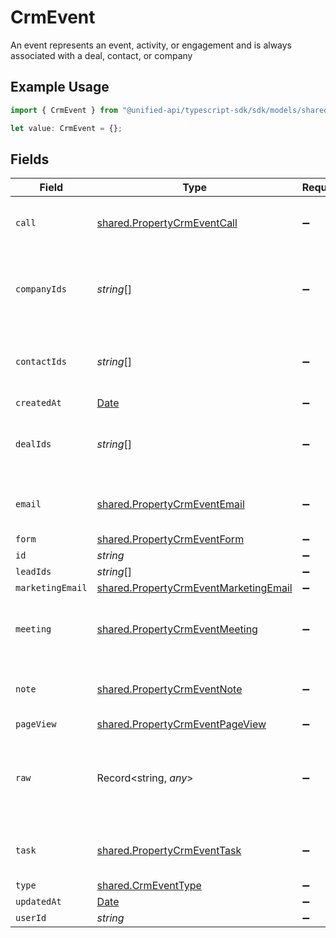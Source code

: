 # CrmEvent

An event represents an event, activity, or engagement and is always associated with a deal, contact, or company

## Example Usage

```typescript
import { CrmEvent } from "@unified-api/typescript-sdk/sdk/models/shared";

let value: CrmEvent = {};
```

## Fields

| Field                                                                                                 | Type                                                                                                  | Required                                                                                              | Description                                                                                           |
| ----------------------------------------------------------------------------------------------------- | ----------------------------------------------------------------------------------------------------- | ----------------------------------------------------------------------------------------------------- | ----------------------------------------------------------------------------------------------------- |
| `call`                                                                                                | [shared.PropertyCrmEventCall](../../../sdk/models/shared/propertycrmeventcall.md)                     | :heavy_minus_sign:                                                                                    | The call object, when type = call                                                                     |
| `companyIds`                                                                                          | *string*[]                                                                                            | :heavy_minus_sign:                                                                                    | An array of company IDs associated with this event                                                    |
| `contactIds`                                                                                          | *string*[]                                                                                            | :heavy_minus_sign:                                                                                    | An array of contact IDs associated with this event                                                    |
| `createdAt`                                                                                           | [Date](https://developer.mozilla.org/en-US/docs/Web/JavaScript/Reference/Global_Objects/Date)         | :heavy_minus_sign:                                                                                    | N/A                                                                                                   |
| `dealIds`                                                                                             | *string*[]                                                                                            | :heavy_minus_sign:                                                                                    | An array of deal IDs associated with this event                                                       |
| `email`                                                                                               | [shared.PropertyCrmEventEmail](../../../sdk/models/shared/propertycrmeventemail.md)                   | :heavy_minus_sign:                                                                                    | The email object, when type = email                                                                   |
| `form`                                                                                                | [shared.PropertyCrmEventForm](../../../sdk/models/shared/propertycrmeventform.md)                     | :heavy_minus_sign:                                                                                    | N/A                                                                                                   |
| `id`                                                                                                  | *string*                                                                                              | :heavy_minus_sign:                                                                                    | N/A                                                                                                   |
| `leadIds`                                                                                             | *string*[]                                                                                            | :heavy_minus_sign:                                                                                    | N/A                                                                                                   |
| `marketingEmail`                                                                                      | [shared.PropertyCrmEventMarketingEmail](../../../sdk/models/shared/propertycrmeventmarketingemail.md) | :heavy_minus_sign:                                                                                    | N/A                                                                                                   |
| `meeting`                                                                                             | [shared.PropertyCrmEventMeeting](../../../sdk/models/shared/propertycrmeventmeeting.md)               | :heavy_minus_sign:                                                                                    | The meeting object, when type = meeting                                                               |
| `note`                                                                                                | [shared.PropertyCrmEventNote](../../../sdk/models/shared/propertycrmeventnote.md)                     | :heavy_minus_sign:                                                                                    | The note object, when type = note                                                                     |
| `pageView`                                                                                            | [shared.PropertyCrmEventPageView](../../../sdk/models/shared/propertycrmeventpageview.md)             | :heavy_minus_sign:                                                                                    | N/A                                                                                                   |
| `raw`                                                                                                 | Record<string, *any*>                                                                                 | :heavy_minus_sign:                                                                                    | The raw data returned by the integration for this event.                                              |
| `task`                                                                                                | [shared.PropertyCrmEventTask](../../../sdk/models/shared/propertycrmeventtask.md)                     | :heavy_minus_sign:                                                                                    | The task object, when type = task                                                                     |
| `type`                                                                                                | [shared.CrmEventType](../../../sdk/models/shared/crmeventtype.md)                                     | :heavy_minus_sign:                                                                                    | N/A                                                                                                   |
| `updatedAt`                                                                                           | [Date](https://developer.mozilla.org/en-US/docs/Web/JavaScript/Reference/Global_Objects/Date)         | :heavy_minus_sign:                                                                                    | N/A                                                                                                   |
| `userId`                                                                                              | *string*                                                                                              | :heavy_minus_sign:                                                                                    | N/A                                                                                                   |